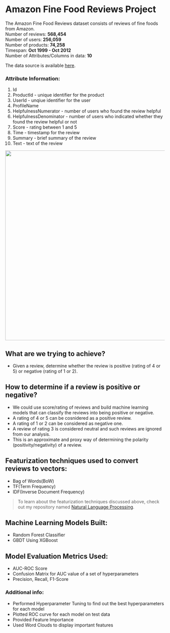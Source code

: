 # Amazon Fine Food Reviews Project

The Amazon Fine Food Reviews dataset consists of reviews of fine foods from Amazon.<br>
Number of reviews: **568,454**<br>
Number of users: **256,059**<br>
Number of products: **74,258**<br>
Timespan: **Oct 1999 - Oct 2012**<br>
Number of Attributes/Columns in data: **10**<br>

The data source is available [here](https://www.kaggle.com/snap/amazon-fine-food-reviews). 

### Attribute Information:
1. Id
2. ProductId - unique identifier for the product
3. UserId - unqiue identifier for the user
4. ProfileName
5. HelpfulnessNumerator - number of users who found the review helpful
6. HelpfulnessDenominator - number of users who indicated whether they found the review helpful or not
7. Score - rating between 1 and 5
8. Time - timestamp for the review
9. Summary - brief summary of the review
10. Text - text of the review

<img src="https://nycdsa-blog-files.s3.us-east-2.amazonaws.com/2016/04/AmazonReview-300x189.png" width="600">


## What are we trying to achieve?
- Given a review, determine whether the review is positive (rating of 4 or 5) or negative (rating of 1 or 2).


## How to determine if a review is positive or negative?
 
 - We could use score/rating of reviews and build machine learning models that can classify the reviews into being positive or negative.
 - A rating of 4 or 5 can be cosnidered as a positive review.
 - A rating of 1 or 2 can be considered as negative one.
 - A review of rating 3 is considered neutral and such reviews are ignored from our analysis.
 - This is an approximate and proxy way of determining the polarity (positivity/negativity) of a review.


## Featurization techniques used to convert reviews to vectors:
- Bag of Words(BoW)
- TF(Term Frequency)
- IDF(Inverse Document Frequency)
> To learn about the featurization techniques discussed above, check out my repository named [Natural Language Processing](https://github.com/deveshSingh06/Natural-Language-Processing).


## Machine Learning Models Built:
- Random Forest Classifier
- GBDT Using XGBoost

## Model Evaluation Metrics Used:
- AUC-ROC Score
- Confusion Matrix for AUC value of a set of hyperparameters
- Precision, Recall, F1-Score

### Additional info:
- Performed Hyperparameter Tuning to find out the best hyperparameters for each model
- Plotted ROC curve for each model on test data
- Provided Feature Importance
- Used Word Clouds to display important features
